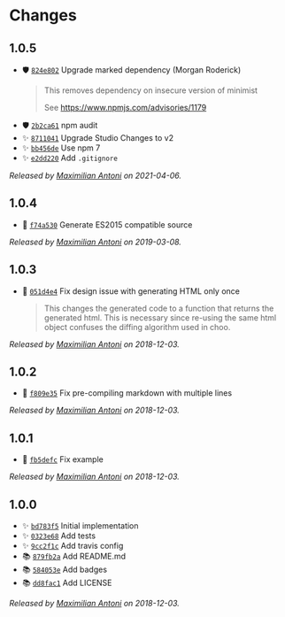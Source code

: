 # Changes

## 1.0.5

- 🛡 [`824e802`](https://github.com/mantoni/nanomd.js/commit/824e802ed1624758b2857745a2daa18ca9cbb15a)
  Upgrade marked dependency (Morgan Roderick)
    >
    > This removes dependency on insecure version of minimist
    >
    > See https://www.npmjs.com/advisories/1179
    >
- 🛡 [`2b2ca61`](https://github.com/mantoni/nanomd.js/commit/2b2ca61e1239b2585efe695b90e06b890a965785)
  npm audit
- ✨ [`8711041`](https://github.com/mantoni/nanomd.js/commit/8711041b8fc5f931b052aae40029a0b34f199df7)
  Upgrade Studio Changes to v2
- ✨ [`bb456de`](https://github.com/mantoni/nanomd.js/commit/bb456de47a3b8cfef5f9ec6ba32bfd38be9fa765)
  Use npm 7
- ✨ [`e2dd220`](https://github.com/mantoni/nanomd.js/commit/e2dd220267df6c2b62b9232ce14af7e826ea696d)
  Add `.gitignore`

_Released by [Maximilian Antoni](https://github.com/mantoni) on 2021-04-06._

## 1.0.4

- 🐛 [`f74a530`](https://github.com/mantoni/nanomd.js/commit/f74a530f11e34360d2594a6326f0cd623496c9c7)
  Generate ES2015 compatible source

_Released by [Maximilian Antoni](https://github.com/mantoni) on 2019-03-08._

## 1.0.3

- 🐛 [`051d4e4`](https://github.com/mantoni/nanomd.js/commit/051d4e49b93c121da5911bd6961fd36907c13ead)
  Fix design issue with generating HTML only once
    >
    > This changes the generated code to a function that returns the generated
    > html. This is necessary since re-using the same html object confuses the
    > diffing algorithm used in choo.
    >

_Released by [Maximilian Antoni](https://github.com/mantoni) on 2018-12-03._

## 1.0.2

- 🐛 [`f809e35`](https://github.com/mantoni/nanomd.js/commit/f809e35ed1863842b99970b47b340747d0d9ee32)
  Fix pre-compiling markdown with multiple lines

_Released by [Maximilian Antoni](https://github.com/mantoni) on 2018-12-03._

## 1.0.1

- 🐛 [`fb5defc`](https://github.com/mantoni/nanomd.js/commit/fb5defcca038fc4f7b85104431a21360130dc9a0)
  Fix example

_Released by [Maximilian Antoni](https://github.com/mantoni) on 2018-12-03._

## 1.0.0

- ✨ [`bd783f5`](https://github.com/mantoni/nanomd.js/commit/bd783f5c01ca1ed9f0c9d9a2252094a81b837e2c)
  Initial implementation
- ✨ [`0323e68`](https://github.com/mantoni/nanomd.js/commit/0323e683e3dd3a8f9e329f976f2d75d29e382e0f)
  Add tests
- ✨ [`9cc2f1c`](https://github.com/mantoni/nanomd.js/commit/9cc2f1c3d44a7aaaad149488ca4b811a85e53d86)
  Add travis config
- 📚 [`879fb2a`](https://github.com/mantoni/nanomd.js/commit/879fb2ab6c3775e86104f9e6531ebb1ea19fdfe9)
  Add README.md
- 📚 [`584053e`](https://github.com/mantoni/nanomd.js/commit/584053e63199ccbfe61958ae000ae0ac81d4ac04)
  Add badges
- 📚 [`dd8fac1`](https://github.com/mantoni/nanomd.js/commit/dd8fac15379fe9bca048765414a8d57b273fc09d)
  Add LICENSE

_Released by [Maximilian Antoni](https://github.com/mantoni) on 2018-12-03._
